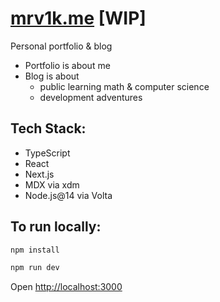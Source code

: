 # [mrv1k.me](https://mrv1k.me) [WIP]

Personal portfolio & blog

- Portfolio is about me
- Blog is about
  - public learning math & computer science
  - development adventures

## Tech Stack:

- TypeScript
- React
- Next.js
- MDX via xdm
- Node.js@14 via Volta

## To run locally:

```bash
npm install
```

```bash
npm run dev
```

Open [http://localhost:3000](http://localhost:3000)
